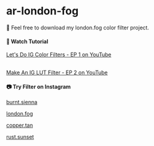 # ar-london-fog
<p>🖤 Feel free to download my london.fog color filter project.</p>
<h4>🎵 Watch Tutorial</h4>
<p><a href="https://youtu.be/yHEQAMJbE-w">Let's Do IG Color Filters - EP 1 on YouTube</a></p> 
<p><br><a href="https://youtu.be/Z1_GjXq83wY">Make An IG LUT Filter - EP 2 on YouTube</a></p> 
<h4>📷 Try Filter on Instagram</h4>
<p><a href="https://www.instagram.com/ar/721528471757357">burnt.sienna</a></p> 
<p><a href="https://www.instagram.com/ar/2743463522556338">london.fog</a></p> 
<p><a href="https://www.instagram.com/ar/3452750861485110">copper.tan</a></p>  
<p><a href="https://www.instagram.com/ar/1021779441579398">rust.sunset</a></p> 
